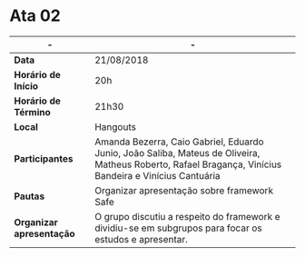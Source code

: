 # Ata 02

|-|-
|--|--
| **Data** | 21/08/2018 |
| **Horário de Início** | 20h |
| **Horário de Término** | 21h30 |
| **Local** | Hangouts |
| **Participantes** | Amanda Bezerra, Caio Gabriel, Eduardo Junio, João Saliba, Mateus de Oliveira, Matheus Roberto, Rafael Bragança, Vinícius Bandeira e Vinícius Cantuária |
| **Pautas** | Organizar apresentação sobre framework Safe|
| **Organizar apresentação** | O grupo discutiu a respeito do framework e dividiu-se em subgrupos para focar os estudos e apresentar. |
